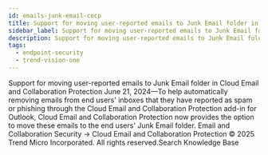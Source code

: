 ```yaml
---
id: emails-junk-email-cecp
title: Support for moving user-reported emails to Junk Email folder in Cloud Email and Collaboration Protection
sidebar_label: Support for moving user-reported emails to Junk Email folder in Cloud Email and Collaboration Protection
description: Support for moving user-reported emails to Junk Email folder in Cloud Email and Collaboration Protection
tags:
  - endpoint-security
  - trend-vision-one
---
```


 Support for moving user-reported emails to Junk Email folder in Cloud Email and Collaboration Protection June 21, 2024—To help automatically removing emails from end users' inboxes that they have reported as spam or phishing through the Cloud Email and Collaboration Protection add-in for Outlook, Cloud Email and Collaboration Protection now provides the option to move these emails to the end users' Junk Email folder. Email and Collaboration Security → Cloud Email and Collaboration Protection © 2025 Trend Micro Incorporated. All rights reserved.Search Knowledge Base